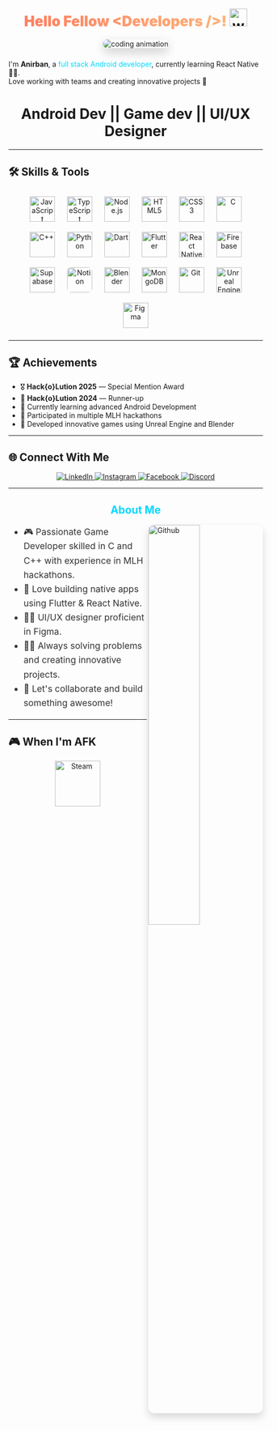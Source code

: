 <h1 align="center">
  <span style="background: linear-gradient(90deg, #ff7e5f, #feb47b); -webkit-background-clip: text; -webkit-text-fill-color: transparent; font-weight: 900;">
    Hello Fellow &lt;<span style="color:#00d8ff;">Developers</span> /&gt;!
  </span> 
  <img src="https://raw.githubusercontent.com/MartinHeinz/MartinHeinz/master/wave.gif" width="35" alt="waving hand" />
</h1>
<div align="center">
  <img src="https://miro.medium.com/v2/resize:fit:1400/1*0N8CVKix7OGfBDsgh9DzrQ.gif" alt="coding animation" style="max-width: 100%; border-radius: 15px; box-shadow: 0 8px 20px rgba(0,0,0,0.2);" />
</div>  
  
### <div align="center" style="font-style: italic; color: #555;">
I'm <strong>Anirban</strong>, a <span style="color:#00d8ff;">full stack Android developer</span>, currently learning React Native 👨‍💻.<br/>
Love working with teams and creating innovative projects 🚀
## <h1 align="center"> Android Dev || Game dev || UI/UX Designer
</div>  

---

## 🛠️ Skills & Tools

<div align="center">
  
  <img src="https://cdn.jsdelivr.net/gh/devicons/devicon/icons/javascript/javascript-original.svg" height="50" alt="JavaScript" style="margin: 10px;" />
  <img src="https://cdn.jsdelivr.net/gh/devicons/devicon/icons/typescript/typescript-original.svg" height="50" alt="TypeScript" style="margin: 10px;" />
  <img src="https://cdn.jsdelivr.net/gh/devicons/devicon/icons/nodejs/nodejs-original.svg" height="50" alt="Node.js" style="margin: 10px;" />
  <img src="https://cdn.jsdelivr.net/gh/devicons/devicon/icons/html5/html5-original.svg" height="50" alt="HTML5" style="margin: 10px;" />
  <img src="https://cdn.jsdelivr.net/gh/devicons/devicon/icons/css3/css3-original.svg" height="50" alt="CSS3" style="margin: 10px;" />
  <img src="https://cdn.jsdelivr.net/gh/devicons/devicon/icons/c/c-original.svg" height="50" alt="C" style="margin: 10px;" />
  <img src="https://cdn.jsdelivr.net/gh/devicons/devicon/icons/cplusplus/cplusplus-original.svg" height="50" alt="C++" style="margin: 10px;" />
  <img src="https://cdn.jsdelivr.net/gh/devicons/devicon/icons/python/python-original.svg" height="50" alt="Python" style="margin: 10px;" />
  <img src="https://cdn.jsdelivr.net/gh/devicons/devicon/icons/dart/dart-original.svg" height="50" alt="Dart" style="margin: 10px;" />
  <img src="https://cdn.jsdelivr.net/gh/devicons/devicon/icons/flutter/flutter-original.svg" height="50" alt="Flutter" style="margin: 10px;" />
  <img src="https://cdn.jsdelivr.net/gh/devicons/devicon/icons/react/react-original.svg" height="50" alt="React Native" style="margin: 10px;" />
  <img src="https://cdn.jsdelivr.net/gh/devicons/devicon/icons/firebase/firebase-original.svg" height="50" alt="Firebase" style="margin: 10px;" />
  <img src="https://cdn.jsdelivr.net/gh/devicons/devicon/icons/supabase/supabase-original.svg" height="50" alt="Supabase" style="margin: 10px;" />
  <img src="https://upload.wikimedia.org/wikipedia/commons/4/45/Notion_app_logo.png" height="50" alt="Notion" style="margin: 10px; border-radius: 8px;" />
  <img src="https://cdn.jsdelivr.net/gh/devicons/devicon/icons/blender/blender-original.svg" height="50" alt="Blender" style="margin: 10px;" />
  <img src="https://cdn.jsdelivr.net/gh/devicons/devicon/icons/mongodb/mongodb-original.svg" height="50" alt="MongoDB" style="margin: 10px;" />
  <img src="https://cdn.jsdelivr.net/gh/devicons/devicon/icons/git/git-original.svg" height="50" alt="Git" style="margin: 10px;" />
  <img src="https://cdn.jsdelivr.net/gh/devicons/devicon/icons/unrealengine/unrealengine-original.svg" height="50" alt="Unreal Engine" style="margin: 10px;" />
  <img src="https://cdn.jsdelivr.net/gh/devicons/devicon/icons/figma/figma-original.svg" height="50" alt="Figma" style="margin: 10px;" />
</div>

---

## 🏆 Achievements

- 🎖️ **Hack{o}Lution 2025** — Special Mention Award  
- 🥈 **Hack{o}Lution 2024** — Runner-up  
- 🌱 Currently learning advanced Android Development  
- 🎯 Participated in multiple MLH hackathons  
- 🚀 Developed innovative games using Unreal Engine and Blender  

---

## 🌐 Connect With Me

<div align="center">
  <a href="https://www.linkedin.com/in/anirban-das-croundous" target="_blank" rel="noopener noreferrer">
    <img src="https://img.shields.io/badge/-LinkedIn-0A66C2?style=for-the-badge&logo=linkedin&logoColor=white" alt="LinkedIn" />
  </a>
  <a href="https://www.instagram.com/anirbananimates/profilecard/?igsh=NGxmcjhoMTFmZ2k4" target="_blank" rel="noopener noreferrer">
    <img src="https://img.shields.io/badge/-Instagram-E4405F?style=for-the-badge&logo=instagram&logoColor=white" alt="Instagram" />
  </a>
  <a href="https://www.facebook.com/people/Anirban-Das/pfbid0316huG77Pe6Ls8FMn1rUGSxKRMaK6Dx8huCF9uQJP9pPy8trmt3tXQjFounPF5UJfl/?mibextid=ZbWKwL" target="_blank" rel="noopener noreferrer">
    <img src="https://img.shields.io/badge/-Facebook-1877F2?style=for-the-badge&logo=facebook&logoColor=white" alt="Facebook" />
  </a>
  <a href="#" target="_blank" rel="noopener noreferrer">
    <img src="https://img.shields.io/badge/-Discord-7289DA?style=for-the-badge&logo=discord&logoColor=white" alt="Discord" />
  </a>
</div>

---

<h2 align="center" style="color:#00d8ff;">About Me</h2>

<img width="45%" align="right" alt="Github" src="https://raw.githubusercontent.com/onimur/.github/master/.resources/git-header.svg" style="border-radius: 12px; box-shadow: 0 8px 16px rgba(0,0,0,0.15);" />

<ul style="max-width: 600px; font-size: 1.1rem; line-height: 1.6; color: #333;">
  <li>🎮 Passionate Game Developer skilled in C and C++ with experience in MLH hackathons.</li>
  <li>📲 Love building native apps using Flutter & React Native.</li>
  <li>🧑‍🎨 UI/UX designer proficient in Figma.</li>
  <li>🧑‍💻 Always solving problems and creating innovative projects.</li>
  <li>👷 Let's collaborate and build something awesome!</li>
</ul>

---

## 🎮 When I'm AFK

<div align="center" style="margin-top: 1rem;">
  <a href="https://steamcommunity.com/profiles/76561199405203136/" target="_blank" rel="noopener noreferrer">
    <img src="https://upload.wikimedia.org/wikipedia/commons/8/83/Steam_icon_logo.svg" alt="Steam" width="90" />
  </a>
</div>
